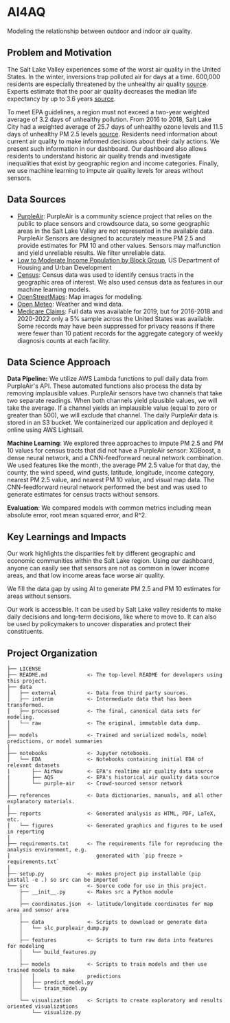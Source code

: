 # AI4AQ
Modeling the relationship between outdoor and indoor air quality.

## Problem and Motivation
The Salt Lake Valley experiences some of the worst air quality in the United States. In the winter, inversions trap polluted air for days at a time. 600,000 residents are especially threatened by the unhealthy air quality [source](https://www.iqair.com/us/usa/utah/salt-lake-city). Experts estimate that the poor air quality decreases the median life expectancy by up to 3.6 years [source](https://www.mdpi.com/2073-4433/11/11/1238).

To meet EPA guidelines, a region must not exceed a two-year weighted average of 3.2 days of unhealthy pollution. From 2016 to 2018, Salt Lake City had a weighted average of 25.7 days of unhealthy ozone levels and 11.5 days of unhealthy PM 2.5 levels [source](https://www.iqair.com/us/usa/utah/salt-lake-city). Residents need information about current air quality to make informed decisions about their daily actions. We present such information in our dashboard. Our dashboard also allows residents to understand historic air quality trends and investigate inequalities that exist by geographic region and income categories. Finally, we use machine learning to impute air quality levels for areas without sensors.

## Data Sources
- [PurpleAir](https://community.purpleair.com/c/data/7): PurpleAir is a community science project that relies on the public to place sensors and crowdsource data, so some geographic areas in the Salt Lake Valley are not represented in the available data. PurpleAir Sensors are designed to accurately measure PM 2.5 and provide estimates for PM 10 and other values. Sensors may malfunction and yield unreliable results. We filter unreliable data.
- [Low to Moderate Income Population by Block Group](https://hudgis-hud.opendata.arcgis.com/datasets/HUD::low-to-moderate-income-population-by-block-group/about), US Department of Housing and Urban Development 
- [Census](https://www.census.gov/data.html): Census data was used to identify census tracts in the geographic area of interest. We also used census data as features in our machine learning models.
- [OpenStreetMaps](https://www.openstreetmap.org/#map=4/38.00/-95.80): Map images for modeling.
- [Open Meteo](https://open-meteo.com/): Weather and wind data.
- [Medicare Claims](https://data.cms.gov/provider-characteristics/hospitals-and-other-facilities/provider-of-services-file-hospital-non-hospital-facilities): Full data was available for 2019, but for 2016-2018 and 2020-2022 only a 5% sample across the United States was available. Some records may have been suppressed for privacy reasons if there were fewer than 10 patient records for the aggregate category of weekly diagnosis counts at each facility.

## Data Science Approach
**Data Pipeline:** We utilize AWS Lambda functions to pull daily data from PurpleAir's API. These automated functions also process the data by removing implausible values. PurpleAir sensors have two channels that take two separate readings. When both channels yield plausible values, we will take the average. If a channel yields an implausible value (equal to zero or greater than 500), we will exclude that channel. The daily PurpleAir data is stored in an S3 bucket. We containerized our application and deployed it online using AWS Lightsail. 

**Machine Learning**: We explored three approaches to impute PM 2.5 and PM 10 values for census tracts that did not have a PurpleAir sensor: XGBoost, a dense neural network, and a CNN-feedforward neural network combination. We used features like the month, the average PM 2.5 value for that day, the county, the wind speed, wind gusts, latitude, longitude, income category, nearest PM 2.5 value, and nearest PM 10 value, and visual map data. The CNN-feedforward neural network performed the best and was used to generate estimates for census tracts without sensors.

**Evaluation**: We compared models with common metrics including mean absolute error, root mean squared error, and R^2.

## Key Learnings and Impacts
Our work highlights the disparities felt by different geographic and economic communities within the Salt Lake region. Using our dashboard, anyone can easily see that sensors are not as common in lower income areas, and that low income areas face worse air quality.

We fill the data gap by using AI to generate PM 2.5 and PM 10 estimates for areas without sensors.

Our work is accessible. It can be used by Salt Lake valley residents to make daily decisions and long-term decisions, like where to move to. It can also be used by policymakers to uncover disparaties and protect their constituents. 

## Project Organization

    ├── LICENSE
    ├── README.md             <- The top-level README for developers using this project.
    ├── data   
    │   ├── external          <- Data from third party sources.
    │   ├── interim           <- Intermediate data that has been transformed.
    │   ├── processed         <- The final, canonical data sets for modeling.
    │   └── raw               <- The original, immutable data dump.
    │   
    ├── models                <- Trained and serialized models, model predictions, or model summaries
    │   
    ├── notebooks             <- Jupyter notebooks.
    │   └── EDA               <- Notebooks containing initial EDA of relevant datasets
    |       ├── AirNow        <- EPA's realtime air quality data source
    |       ├── AQS           <- EPA's historical air quality data source
    │       └── purple-air    <- Crowd-sourced sensor network
    │   
    ├── references            <- Data dictionaries, manuals, and all other explanatory materials.
    │   
    ├── reports               <- Generated analysis as HTML, PDF, LaTeX, etc.
    │   └── figures           <- Generated graphics and figures to be used in reporting
    │   
    ├── requirements.txt      <- The requirements file for reproducing the analysis environment, e.g.
    │                            generated with `pip freeze > requirements.txt`
    │   
    ├── setup.py              <- makes project pip installable (pip install -e .) so src can be imported
    └── src                   <- Source code for use in this project.
        ├── __init__.py       <- Makes src a Python module
        │
        ├── coordinates.json  <- latitude/longitude coordinates for map area and sensor area
        │
        ├── data              <- Scripts to download or generate data
        │   └── slc_purpleair_dump.py
        │
        ├── features          <- Scripts to turn raw data into features for modeling
        │   └── build_features.py
        │
        ├── models            <- Scripts to train models and then use trained models to make
        │   │                 predictions
        │   ├── predict_model.py
        │   └── train_model.py
        │
        └── visualization     <- Scripts to create exploratory and results oriented visualizations
            └── visualize.py
